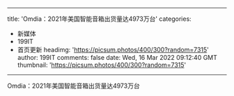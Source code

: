 
---
title: 'Omdia：2021年美国智能音箱出货量达4973万台'
categories: 
 - 新媒体
 - 199IT
 - 首页更新
headimg: 'https://picsum.photos/400/300?random=7315'
author: 199IT
comments: false
date: Wed, 16 Mar 2022 09:12:40 GMT
thumbnail: 'https://picsum.photos/400/300?random=7315'
---

<div>   
Omdia：2021年美国智能音箱出货量达4973万台  
</div>
            